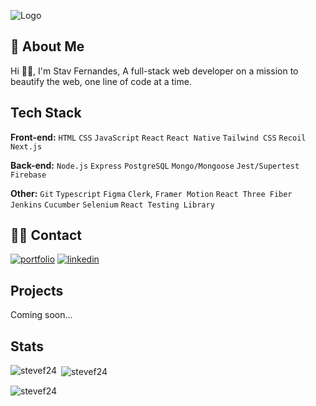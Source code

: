 ![Logo](https://media.licdn.com/dms/image/D4E16AQHlqM_raSfhZA/profile-displaybackgroundimage-shrink_350_1400/0/1690196304463?e=1712188800&v=beta&t=JWTMruuDviZgIjxXAv5ZiNODOBEUdhdCkXYScD7pAEI)




## 🚀 About Me
Hi 👋🏾, I'm Stav Fernandes, 
A full-stack web developer on a mission to beautify the web, one line of code at a time.

## Tech Stack

**Front-end:** `HTML` `CSS` `JavaScript` `React` `React Native` `Tailwind CSS` `Recoil` `Next.js`

**Back-end:** `Node.js` `Express` `PostgreSQL` `Mongo/Mongoose` `Jest/Supertest` `Firebase`

**Other:** `Git` `Typescript` `Figma` `Clerk`, `Framer Motion` `React Three Fiber` `Jenkins` `Cucumber` `Selenium` `React Testing Library`

## 🤙🏾 Contact
[![portfolio](https://img.shields.io/badge/my_portfolio-000?style=for-the-badge&logo=ko-fi&logoColor=white)](https://katherineoelsner.com/)
[![linkedin](https://img.shields.io/badge/linkedin-0A66C2?style=for-the-badge&logo=linkedin&logoColor=white)](https://www.linkedin.com/in/stavfernandes24/)



## Projects

Coming soon... 


## Stats


<p><img align="left" src="https://github-readme-stats.vercel.app/api/top-langs?username=stevef24&show_icons=true&locale=en&layout=compact" alt="stevef24" /></p>

<p>&nbsp;<img align="center" src="https://github-readme-stats.vercel.app/api?username=stevef24&show_icons=true&locale=en" alt="stevef24" /></p>

<p><img align="center" src="https://github-readme-streak-stats.herokuapp.com/?user=stevef24&" alt="stevef24" /></p>

